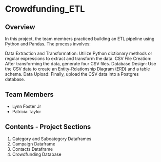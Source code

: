 # Crowdfunding_ETL

## Overview
In this project, the team members practiced building an ETL pipeline using Python and Pandas. The process involves:

Data Extraction and Transformation: Utilize Python dictionary methods or regular expressions to extract and transform the data.
CSV File Creation: After transforming the data, generate four CSV files.
Database Design: Use the CSV data to create an Entity-Relationship Diagram (ERD) and a table schema.
Data Upload: Finally, upload the CSV data into a Postgres database.

## Team Members
- Lynn Foster Jr
- Patricia Taylor

## Contents - Project Sections
1. Category and Subcategory Dataframes
2. Campaign Dataframe
3. Contacts Dataframe
4. Crowdfunding Database

